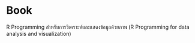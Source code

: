 # Book
R Programming สำหรับการวิเคราะห์และแสดงข้อมูลด้วยภาพ (R Programming for data analysis and visualization)
